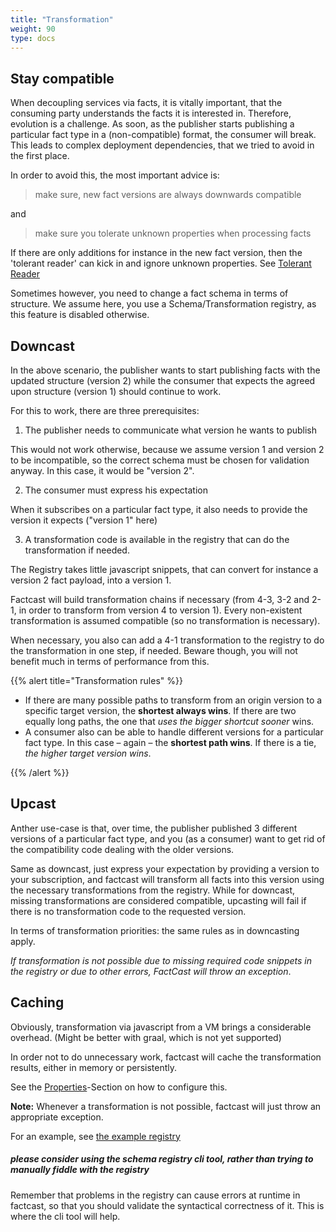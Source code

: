 ```yaml
---
title: "Transformation"
weight: 90
type: docs
---
```


## Stay compatible

When decoupling services via facts, it is vitally important, that the consuming party understands the facts it is interested in. Therefore, evolution is a challenge. As soon, as the publisher starts publishing a particular fact type in a (non-compatible) format, the consumer will break. This leads to complex deployment dependencies, that we tried to avoid in the first place.

In order to avoid this, the most important advice is:

> make sure, new fact versions are always downwards compatible

and

> make sure you tolerate unknown properties when processing facts

If there are only additions for instance in the new fact version, then the 'tolerant reader' can kick in and ignore unknown properties. See [Tolerant Reader](https://www.martinfowler.com/bliki/TolerantReader.html)

Sometimes however, you need to change a fact schema in terms of structure. We assume here, you use a Schema/Transformation registry, as this feature is disabled otherwise.

## Downcast

In the above scenario, the publisher wants to start publishing facts with the updated structure (version 2) while the consumer that expects the agreed upon structure (version 1) should continue to work.

For this to work, there are three prerequisites:

1. The publisher needs to communicate what version he wants to publish

This would not work otherwise, because we assume version 1 and version 2 to be incompatible, so the correct schema must be chosen for validation anyway.
In this case, it would be "version 2".

2. The consumer must express his expectation

When it subscribes on a particular fact type, it also needs to provide the version it expects ("version 1" here)

3. A transformation code is available in the registry that can do the transformation if needed.

The Registry takes little javascript snippets, that can convert for instance a version 2 fact payload, into a version 1.

Factcast will build transformation chains if necessary (from 4-3, 3-2 and 2-1, in order to transform from version 4 to version 1). Every non-existent transformation is assumed compatible (so no transformation is necessary).

When necessary, you also can add a 4-1 transformation to the registry to do the transformation in one step, if needed. Beware though, you will not benefit much in terms of performance from this.

{{% alert title="Transformation rules" %}}

- If there are many possible paths to transform from an origin version to a specific target version, the **shortest always wins**. If there are two equally long paths, the one that _uses the bigger shortcut sooner_ wins.
- A consumer also can be able to handle different versions for a particular fact type. In this case – again – the **shortest path wins**. If there is a tie, _the higher target version wins_.

{{% /alert %}}

## Upcast

Anther use-case is that, over time, the publisher published 3 different versions of a particular fact type, and you (as a consumer) want to get rid of the compatibility code dealing with the older versions.

Same as downcast, just express your expectation by providing a version to your subscription, and factcast will transform all facts into this version using the necessary transformations from the registry.
While for downcast, missing transformations are considered compatible, upcasting will fail if there is no transformation code to the requested version.

In terms of transformation priorities: the same rules as in downcasting apply.

_If transformation is not possible due to missing required code snippets in the registry or due to other errors, FactCast will throw an exception_.

## Caching

Obviously, transformation via javascript from a VM brings a considerable overhead. (Might be better with graal, which is not yet supported)

In order not to do unnecessary work, factcast will cache the transformation results, either in memory or persistently.

See the [Properties](/setup/properties)-Section on how to configure this.

**Note:** Whenever a transformation is not possible, factcast will just throw an appropriate exception.

For an example, see [the example registry](https://github.com/factcast/factcast/tree/master/factcast-examples/factcast-example-server/src/main/resources)

##### please consider using the schema registry cli tool, rather than trying to manually fiddle with the registry

Remember that problems in the registry can cause errors at runtime in factcast, so that you should validate the syntactical correctness of it. This is where the cli tool will help.
